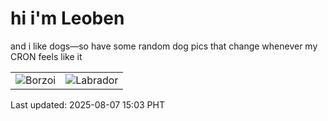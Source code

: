 # hi i'm Leoben

and i like dogs—so have some random dog pics that change whenever my CRON feels like it

|  |  |
|--------|----------|
| ![Borzoi](https://random-dog-vercel.vercel.app/api/random-borzoi?v=1754550199) | ![Labrador](https://random-dog-vercel.vercel.app/api/random-labrador?v=1754550199) |

Last updated: 2025-08-07 15:03 PHT
